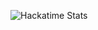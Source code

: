 ![Hackatime Stats](https://stat-readme-stats.hackclub.dev/api/wakatime?username=1134&api_domain=hackatime.hackclub.com&theme=blue-green&custom_title=Hackatime+Stats&layout=compact&cache_seconds=0&langs_count=8)
